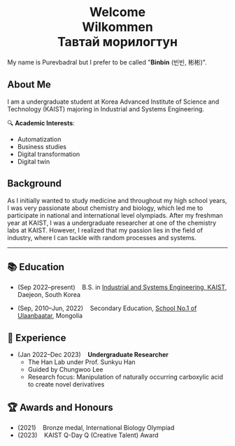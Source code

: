 <div align="center">

# Welcome <br> Wilkommen <br> Тавтай морилогтун

</div>

My name is Purevbadral but I prefer to be called "**Binbin** (빈빈, 彬彬)".
## About Me
I am a undergraduate student at Korea Advanced Institute of Science and Technology (KAIST) majoring in Industrial and Systems Engineering.

🔍 **Academic Interests**:
* Automatization
* Business studies
* Digital transformation
* Digital twin

## Background

As I initially wanted to study medicine and throughout my high school years, I was very passionate about chemistry and biology, which led me to participate in national and international level olympiads. 
After my freshman year at KAIST, I was a undergraduate researcher at one of the chemistry labs at KAIST. 
However, I realized that my passion lies in the field of industry, where I can tackle with random processes and systems. 

---

## 📚 Education
* (Sep 2022–present)&nbsp;&nbsp;&nbsp;&nbsp;B.S. in [Industrial and Systems Engineering, KAIST](http://ise.kaist.ac.kr/), Daejeon, South Korea 

* (Sep, 2010–Jun, 2022)&nbsp;&nbsp;&nbsp;&nbsp;Secondary Education, [School No.1 of Ulaanbaatar](https://school1.edu.mn), Mongolia

## 💼 Experience
* (Jan 2022–Dec 2023)&nbsp;&nbsp;&nbsp;&nbsp;**Undergraduate Researcher**
    - The Han Lab under Prof. Sunkyu Han
    - Guided by Chungwoo Lee
    - Research focus: Manipulation of naturally occurring carboxylic acid to create novel derivatives

## 🏆 Awards and Honours
* (2021)&nbsp;&nbsp;&nbsp;&nbsp;Bronze medal, International Biology Olympiad
* (2023)&nbsp;&nbsp;&nbsp;&nbsp;KAIST Q-Day Q (Creative Talent) Award